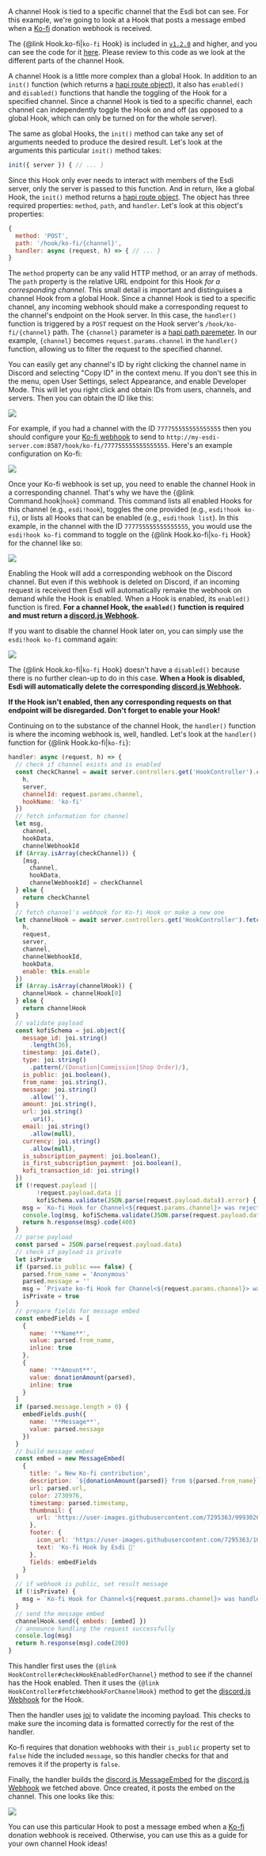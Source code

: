 A channel Hook is tied to a specific channel that the Esdi bot can see. For this example, we're going to look at a Hook that posts a message embed when a [Ko-fi](https://ko-fi.com/) donation webhook is received.

The {@link Hook.ko-fi|`ko-fi` Hook} is included in [`v1.2.0`](https://github.com/azigler/esdi/releases/tag/v1.2.0) and higher, and you can see the code for it [here](hooks_ko-fi.js.html). Please review to this code as we look at the different parts of the channel Hook.

A channel Hook is a little more complex than a global Hook. In addition to an `init()` function (which returns a [hapi route object](https://hapi.dev/tutorials/routing/)), it also has `enabled()` and `disabled()` functions that handle the toggling of the Hook for a specified channel. Since a channel Hook is tied to a specific channel, each channel can independently toggle the Hook on and off (as opposed to a global Hook, which can only be turned on for the whole server).

The same as global Hooks, the `init()` method can take any set of arguments needed to produce the desired result. Let's look at the arguments this particular `init()` method takes:

```js
init({ server }) { // ... }
```

Since this Hook only ever needs to interact with members of the Esdi server, only the server is passed to this function. And in return, like a global Hook, the `init()` method returns a [hapi route object](https://hapi.dev/tutorials/routing/). The object has three required properties: `method`, `path`, and `handler`. Let's look at this object's properties:

```js
{
  method: 'POST',
  path: '/hook/ko-fi/{channel}',
  handler: async (request, h) => { // ... }
}
```

The `method` property can be any valid HTTP method, or an array of methods. The `path` property is the relative URL endpoint for this Hook *for a corresponding channel*. This small detail is important and distinguises a channel Hook from a global Hook. Since a channel Hook is tied to a specific channel, any incoming webhook should make a corresponding request to the channel's endpoint on the Hook server. In this case, the `handler()` function is triggered by a `POST` request on the Hook server's `/hook/ko-fi/{channel}` path. The `{channel}` parameter is a [hapi path paremeter](https://hapi.dev/api/?v=20.0.3#path-parameters). In our example, `{channel}` becomes `request.params.channel` in the `handler()` function, allowing us to filter the request to the specified channel.

You can easily get any channel's ID by right clicking the channel name in Discord and selecting "Copy ID" in the context menu. If you don't see this in the menu, open User Settings, select Appearance, and enable Developer Mode. This will let you right click and obtain IDs from users, channels, and servers. Then you can obtain the ID like this:

![](https://user-images.githubusercontent.com/7295363/101292269-41fa3880-37c3-11eb-8bc4-0687b7ebfedc.png)

For example, if you had a channel with the ID `777755555555555555` then you should configure your [Ko-fi webhook](https://ko-fi.com/manage/webhooks) to send to `http://my-esdi-server.com:8587/hook/ko-fi/777755555555555555`. Here's an example configuration on Ko-fi:

![](https://user-images.githubusercontent.com/7295363/101292221-019aba80-37c3-11eb-956c-addb5c26f7ca.png)

Once your Ko-fi webhook is set up, you need to enable the channel Hook in a corresponding channel. That's why we have the {@link Command.hook|`hook`} command. This command lists all enabled Hooks for this channel (e.g., `esdi!hook`), toggles the one provided (e.g., `esdi!hook ko-fi`), or lists all Hooks that can be enabled (e.g., `esdi!hook list`). In this example, in the channel with the ID `777755555555555555`, you would use the `esdi!hook ko-fi` command to toggle on the {@link Hook.ko-fi|`ko-fi` Hook} for the channel like so:

![](https://user-images.githubusercontent.com/7295363/101294770-8a6b2380-37ce-11eb-90d8-f6e478eca80b.png)

Enabling the Hook will add a corresponding webhook on the Discord channel. But even if this webhook is deleted on Discord, if an incoming request is received then Esdi will automatically remake the webhook on demand while the Hook is enabled. When a Hook is enabled, its `enabled()` function is fired. **For a channel Hook, the `enabled()` function is required and must return a [discord.js Webhook](https://discord.js.org/#/docs/main/stable/class/Webhook).**

If you want to disable the channel Hook later on, you can simply use the `esdi!hook ko-fi` command again: 

![](https://user-images.githubusercontent.com/7295363/101294774-8c34e700-37ce-11eb-9bfb-d1a9c0fdf2a3.png)

The {@link Hook.ko-fi|`ko-fi` Hook} doesn't have a `disabled()` because there is no further clean-up to do in this case. **When a Hook is disabled, Esdi will automatically delete the corresponding [discord.js Webhook](https://discord.js.org/#/docs/main/stable/class/Webhook).**

**If the Hook isn't enabled, then any corresponding requests on that endpoint will be disregarded. Don't forget to enable your Hook!**

Continuing on to the substance of the channel Hook, the `handler()` function is where the incoming webhook is, well, handled. Let's look at the `handler()` function for {@link Hook.ko-fi|`ko-fi`}:

```js
handler: async (request, h) => {
  // check if channel exists and is enabled
  const checkChannel = await server.controllers.get('HookController').checkHookEnabledForChannel({
    h,
    server,
    channelId: request.params.channel,
    hookName: 'ko-fi'
  })
  // fetch information for channel
  let msg,
    channel,
    hookData,
    channelWebhookId
  if (Array.isArray(checkChannel)) {
    [msg,
      channel,
      hookData,
      channelWebhookId] = checkChannel
  } else {
    return checkChannel
  }
  // fetch channel's webhook for Ko-fi Hook or make a new one
  let channelHook = await server.controllers.get('HookController').fetchWebhookForChannelHook({
    h,
    request,
    server,
    channel,
    channelWebhookId,
    hookData,
    enable: this.enable
  })
  if (Array.isArray(channelHook)) {
    channelHook = channelHook[0]
  } else {
    return channelHook
  }
  // validate payload
  const kofiSchema = joi.object({
    message_id: joi.string()
      .length(36),
    timestamp: joi.date(),
    type: joi.string()
      .pattern(/(Donation|Commission|Shop Order)/),
    is_public: joi.boolean(),
    from_name: joi.string(),
    message: joi.string()
      .allow(''),
    amount: joi.string(),
    url: joi.string()
      .uri(),
    email: joi.string()
      .allow(null),
    currency: joi.string()
      .allow(null),
    is_subscription_payment: joi.boolean(),
    is_first_subscription_payment: joi.boolean(),
    kofi_transaction_id: joi.string()
  })
  if (!request.payload ||
        !request.payload.data ||
        kofiSchema.validate(JSON.parse(request.payload.data)).error) {
    msg = `Ko-fi Hook for Channel<${request.params.channel}> was rejected due to invalid payload`
    console.log(msg, kofiSchema.validate(JSON.parse(request.payload.data)))
    return h.response(msg).code(400)
  }
  // parse payload
  const parsed = JSON.parse(request.payload.data)
  // check if payload is private
  let isPrivate
  if (parsed.is_public === false) {
    parsed.from_name = 'Anonymous'
    parsed.message = ''
    msg = `Private ko-fi Hook for Channel<${request.params.channel}> was handled`
    isPrivate = true
  }
  // prepare fields for message embed
  const embedFields = [
    {
      name: '**Name**',
      value: parsed.from_name,
      inline: true
    },
    {
      name: '**Amount**',
      value: donationAmount(parsed),
      inline: true
    }
  ]
  if (parsed.message.length > 0) {
    embedFields.push({
      name: '**Message**',
      value: parsed.message
    })
  }
  // build message embed
  const embed = new MessageEmbed(
    {
      title: '☕ New Ko-fi contribution',
      description: `${donationAmount(parsed)} from ${parsed.from_name}`,
      url: parsed.url,
      color: 2730976,
      timestamp: parsed.timestamp,
      thumbnail: {
        url: 'https://user-images.githubusercontent.com/7295363/99930265-49bad700-2d05-11eb-9057-1a013c45ee2c.png'
      },
      footer: {
        icon_url: 'https://user-images.githubusercontent.com/7295363/101524119-6169a080-393e-11eb-8006-6816e2c5f413.gif',
        text: 'Ko-fi Hook by Esdi 🤍'
      },
      fields: embedFields
    }
  )
  // if webhook is public, set result message
  if (!isPrivate) {
    msg = `Ko-fi Hook for Channel<${request.params.channel}> was handled`
  }
  // send the message embed
  channelHook.send({ embeds: [embed] })
  // announce handling the request successfully
  console.log(msg)
  return h.response(msg).code(200)
}
```

This handler first uses the `{@link HookController#checkHookEnabledForChannel}` method to see if the channel has the Hook enabled. Then it uses the `{@link HookController#fetchWebhookForChannelHook}` method to get the [discord.js Webhook](https://discord.js.org/#/docs/main/stable/class/Webhook) for the Hook.

Then the handler uses [joi](https://www.npmjs.com/package/joi) to validate the incoming payload. This checks to make sure the incoming data is formatted correctly for the rest of the handler.

Ko-fi requires that donation webhooks with their `is_public` property set to `false` hide the included `message`, so this handler checks for that and removes it if the property is `false`.

Finally, the handler builds the [discord.js MessageEmbed](https://discord.js.org/#/docs/main/stable/class/MessageEmbed) for the [discord.js Webhook](https://discord.js.org/#/docs/main/stable/class/Webhook) we fetched above. Once created, it posts the embed on the channel. This one looks like this:

![](https://user-images.githubusercontent.com/7295363/102261444-858d2a80-3ec6-11eb-821e-94e5f9075ec9.png)

You can use this particular Hook to post a message embed when a [Ko-fi](https://ko-fi.com/) donation webhook is received. Otherwise, you can use this as a guide for your own channel Hook ideas!